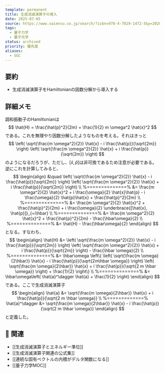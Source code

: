 ```yaml
---
template: permanent
title: 生成消滅演算子の導入
date: 2025-07-05
source: https://www.saiensu.co.jp/search/?isbn=978-4-7819-1472-5&y=2020
tags:
  - 量子力学
  - 量子光学
status: archived
priority: 優先度
aliases:
  - SGC
---
```


## 要約
- 生成消滅演算子をHamiltonianの因数分解から導入する

## 詳細メモ
調和振動子のHamiltonianは
$$
	\hat{H}
	= \frac{\hat{p}^2}{2m}
	+ \frac{1}{2} m \omega^2 \hat{x}^2
$$
である。これを無理やり因数分解したようなものを考える。それはきっと
$$
	\left(
		\sqrt{\frac{m \omega^2}{2}} \hat{x}
		- i \frac{\hat{p}}{\sqrt{2m}}
	\right)
	\left(
		\sqrt{\frac{m \omega^2}{2}} \hat{x}
		+ i \frac{\hat{p}}{\sqrt{2m}}
	\right)
$$
のようになるだろうが、ただし、$[\hat{x}, \hat{p}]$は非可換であるため注意が必要である。逆にこれを計算してみると、
$$
\begin{align}
	&\quad
	\left(
		\sqrt{\frac{m \omega^2}{2}} \hat{x}
		- i \frac{\hat{p}}{\sqrt{2m}}
	\right)
	\left(
		\sqrt{\frac{m \omega^2}{2}} \hat{x}
		+ i \frac{\hat{p}}{\sqrt{2m}}
	\right) \\
	%==============%
	&= \frac{m \omega^2}{2} \hat{x}^2
	+ i \frac{\omega}{2} \hat{x}\hat{p}
	- i \frac{\omega}{2} \hat{p}\hat{x}
	+ \frac{\hat{p}^2}{2m} \\
	%==============%
	&= \frac{m \omega^2}{2} \hat{x}^2
	+ \frac{\hat{p}^2}{2m}
	+ i \frac{\omega}{2} \underbrace{[\hat{x}, \hat{p}]}_{=i\hbar} \\
	%==============%
	&= \frac{m \omega^2}{2} \hat{x}^2
	+ \frac{\hat{p}^2}{2m}
	- \frac{\hbar\omega}{2} \\
	%==============%
	&= \hat{H} - \frac{\hbar\omega}{2}
\end{align}
$$
となる。すなわち、
$$
\begin{align}
	\hat{H}
	&= 
	\left(
		\sqrt{\frac{m \omega^2}{2}} \hat{x}
		- i \frac{\hat{p}}{\sqrt{2m}}
	\right)
	\left(
		\sqrt{\frac{m \omega^2}{2}} \hat{x}
		+ i \frac{\hat{p}}{\sqrt{2m}}
	\right)
	- \frac{\hbar \omega}{2} \\
	%==============%
	&= \hbar\omega \left\{
	\left(
		\sqrt{\frac{m \omega}{2\hbar}} \hat{x}
		- i \frac{\hat{p}}{\sqrt{2m\hbar \omega}}
	\right)
	\left(
		\sqrt{\frac{m \omega}{2\hbar}} \hat{x}
		+ i \frac{\hat{p}}{\sqrt{2 m \hbar \omega}}
	\right)
	+ \frac{1}{2}
	\right\} \\
	%==============%
	&= \hbar\omega\left(
		\hat{a}^\dagger \hat{a} 
		+ \frac{1}{2}
	\right)
\end{align}
$$
である。ここで生成消滅演算子
$$
\begin{align}
	\hat{a} 
	&= \sqrt{\frac{m \omega}{2\hbar}} \hat{x}
	+ i \frac{\hat{p}}{\sqrt{2 m \hbar \omega}} \\
	%=============%
	\hat{a}^\dagger 
	&= \sqrt{\frac{m \omega}{2\hbar}} \hat{x}
	- i \frac{\hat{p}}{\sqrt{2 m \hbar \omega}}
\end{align}
$$
と定義した。
## 🔗 関連
- [[生成消滅演算子とエネルギー準位]]
- [[生成消滅演算子関連の公式集]]
- [[連続な固有ベクトルの内積がデルタ関数になる]]
- [[量子力学MOC]]
